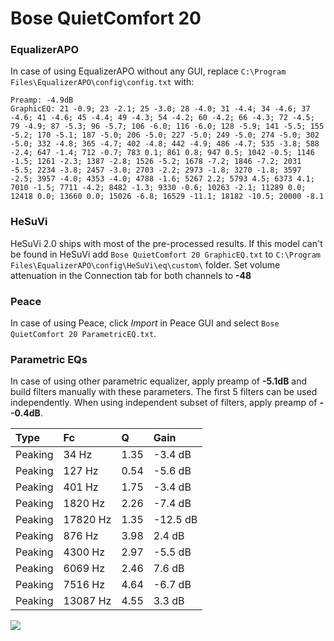 # Bose QuietComfort 20

### EqualizerAPO
In case of using EqualizerAPO without any GUI, replace `C:\Program Files\EqualizerAPO\config\config.txt`
with:
```
Preamp: -4.9dB
GraphicEQ: 21 -0.9; 23 -2.1; 25 -3.0; 28 -4.0; 31 -4.4; 34 -4.6; 37 -4.6; 41 -4.6; 45 -4.4; 49 -4.3; 54 -4.2; 60 -4.2; 66 -4.3; 72 -4.5; 79 -4.9; 87 -5.3; 96 -5.7; 106 -6.0; 116 -6.0; 128 -5.9; 141 -5.5; 155 -5.2; 170 -5.1; 187 -5.0; 206 -5.0; 227 -5.0; 249 -5.0; 274 -5.0; 302 -5.0; 332 -4.8; 365 -4.7; 402 -4.8; 442 -4.9; 486 -4.7; 535 -3.8; 588 -2.4; 647 -1.4; 712 -0.7; 783 0.1; 861 0.8; 947 0.5; 1042 -0.5; 1146 -1.5; 1261 -2.3; 1387 -2.8; 1526 -5.2; 1678 -7.2; 1846 -7.2; 2031 -5.5; 2234 -3.8; 2457 -3.0; 2703 -2.2; 2973 -1.8; 3270 -1.8; 3597 -2.5; 3957 -4.0; 4353 -4.0; 4788 -1.6; 5267 2.2; 5793 4.5; 6373 4.1; 7010 -1.5; 7711 -4.2; 8482 -1.3; 9330 -0.6; 10263 -2.1; 11289 0.0; 12418 0.0; 13660 0.0; 15026 -6.8; 16529 -11.1; 18182 -10.5; 20000 -8.1
```

### HeSuVi
HeSuVi 2.0 ships with most of the pre-processed results. If this model can't be found in HeSuVi add
`Bose QuietComfort 20 GraphicEQ.txt` to `C:\Program Files\EqualizerAPO\config\HeSuVi\eq\custom\` folder.
Set volume attenuation in the Connection tab for both channels to **-48**

### Peace
In case of using Peace, click *Import* in Peace GUI and select `Bose QuietComfort 20 ParametricEQ.txt`.

### Parametric EQs
In case of using other parametric equalizer, apply preamp of **-5.1dB** and build filters manually
with these parameters. The first 5 filters can be used independently.
When using independent subset of filters, apply preamp of **--0.4dB**.

| Type    | Fc       |    Q | Gain     |
|:--------|:---------|:-----|:---------|
| Peaking | 34 Hz    | 1.35 | -3.4 dB  |
| Peaking | 127 Hz   | 0.54 | -5.6 dB  |
| Peaking | 401 Hz   | 1.75 | -3.4 dB  |
| Peaking | 1820 Hz  | 2.26 | -7.4 dB  |
| Peaking | 17820 Hz | 1.35 | -12.5 dB |
| Peaking | 876 Hz   | 3.98 | 2.4 dB   |
| Peaking | 4300 Hz  | 2.97 | -5.5 dB  |
| Peaking | 6069 Hz  | 2.46 | 7.6 dB   |
| Peaking | 7516 Hz  | 4.64 | -6.7 dB  |
| Peaking | 13087 Hz | 4.55 | 3.3 dB   |

![](https://raw.githubusercontent.com/jaakkopasanen/AutoEq/master/results/oratory1990/harman_in-ear_2017-1/Bose%20QuietComfort%2020/Bose%20QuietComfort%2020.png)